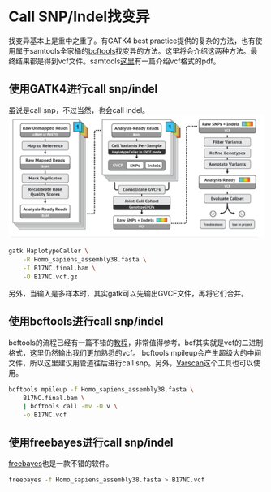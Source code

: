 # Call SNP/Indel找变异

找变异基本上是重中之重了。有GATK4 best practice提供的复杂的方法，也有使用属于samtools全家桶的[bcftools](https://samtools.github.io/bcftools/)找变异的方法。这里将会介绍这两种方法。最终结果都是得到vcf文件。samtools[这里](https://samtools.github.io/hts-specs/VCFv4.2.pdf)有一篇介绍vcf格式的pdf。

## 使用GATK4进行call snp/indel
虽说是call snp，不过当然，也会call indel。
![gatk1](https://raw.githubusercontent.com/pzweuj/pzweuj.github.io/master/content/data/images/germline.PNG)

```bash
gatk HaplotypeCaller \
	-R Homo_sapiens_assembly38.fasta \
	-I B17NC.final.bam \
	-O B17NC.vcf.gz
```

另外，当输入是多样本时，其实gatk可以先输出GVCF文件，再将它们合并。

## 使用bcftools进行call snp/indel
bcftools的流程已经有一篇不错的[教程](https://samtools.github.io/bcftools/howtos/variant-calling.html)，非常值得参考。bcf其实就是vcf的二进制格式，这里仍然输出我们更加熟悉的vcf。
bcftools mpileup会产生超级大的中间文件，所以这里建议用管道往后进行call snp。另外，[Varscan](http://varscan.sourceforge.net/)这个工具也可以使用。

```bash
bcftools mpileup -f Homo_sapiens_assembly38.fasta \
	B17NC.final.bam \
	| bcftools call -mv -O v \
	-o B17NC.vcf
```

## 使用freebayes进行call snp/indel
[freebayes](https://github.com/freebayes/freebayes)也是一款不错的软件。
```bash
freebayes -f Homo_sapiens_assembly38.fasta > B17NC.vcf
```









